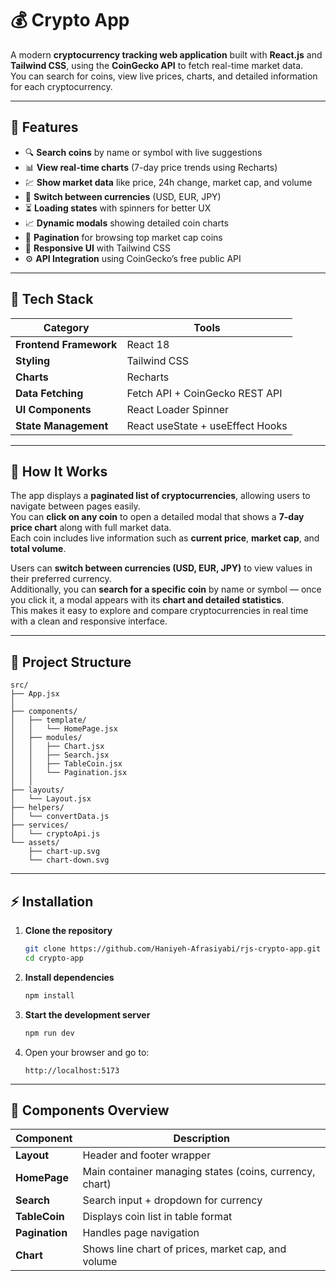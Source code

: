 # 💰 Crypto App

A modern **cryptocurrency tracking web application** built with **React.js** and **Tailwind CSS**, using the **CoinGecko API** to fetch real-time market data.  
You can search for coins, view live prices, charts, and detailed information for each cryptocurrency.

---

## 🚀 Features

- 🔍 **Search coins** by name or symbol with live suggestions
- 📊 **View real-time charts** (7-day price trends using Recharts)
- 💹 **Show market data** like price, 24h change, market cap, and volume
- 💱 **Switch between currencies** (USD, EUR, JPY)
- ⏳ **Loading states** with spinners for better UX
- 📈 **Dynamic modals** showing detailed coin charts
- 🧭 **Pagination** for browsing top market cap coins
- 🎨 **Responsive UI** with Tailwind CSS
- ⚙️ **API Integration** using CoinGecko’s free public API

---

## 🧩 Tech Stack

| Category               | Tools                            |
| ---------------------- | -------------------------------- |
| **Frontend Framework** | React 18                         |
| **Styling**            | Tailwind CSS                     |
| **Charts**             | Recharts                         |
| **Data Fetching**      | Fetch API + CoinGecko REST API   |
| **UI Components**      | React Loader Spinner             |
| **State Management**   | React useState + useEffect Hooks |

---

## 🧠 How It Works

The app displays a **paginated list of cryptocurrencies**, allowing users to navigate between pages easily.  
You can **click on any coin** to open a detailed modal that shows a **7-day price chart** along with full market data.  
Each coin includes live information such as **current price**, **market cap**, and **total volume**.

Users can **switch between currencies (USD, EUR, JPY)** to view values in their preferred currency.  
Additionally, you can **search for a specific coin** by name or symbol — once you click it, a modal appears with its **chart and detailed statistics**.  
This makes it easy to explore and compare cryptocurrencies in real time with a clean and responsive interface.

---

## 📁 Project Structure

```
src/
├── App.jsx
│
├── components/
│   ├── template/
│   │   └── HomePage.jsx
│   ├── modules/
│   │   ├── Chart.jsx
│   │   ├── Search.jsx
│   │   ├── TableCoin.jsx
│   │   └── Pagination.jsx
│   │
├── layouts/
│   └── Layout.jsx
├── helpers/
│   └── convertData.js
├── services/
│   └── cryptoApi.js
└── assets/
    ├── chart-up.svg
    └── chart-down.svg
```

---

## ⚡ Installation

1. **Clone the repository**

   ```bash
   git clone https://github.com/Haniyeh-Afrasiyabi/rjs-crypto-app.git
   cd crypto-app
   ```

2. **Install dependencies**

   ```bash
   npm install
   ```

3. **Start the development server**

   ```bash
   npm run dev
   ```

4. Open your browser and go to:
   ```
   http://localhost:5173
   ```

---

## 🧩 Components Overview

| Component      | Description                                             |
| -------------- | ------------------------------------------------------- |
| **Layout**     | Header and footer wrapper                               |
| **HomePage**   | Main container managing states (coins, currency, chart) |
| **Search**     | Search input + dropdown for currency                    |
| **TableCoin**  | Displays coin list in table format                      |
| **Pagination** | Handles page navigation                                 |
| **Chart**      | Shows line chart of prices, market cap, and volume      |
